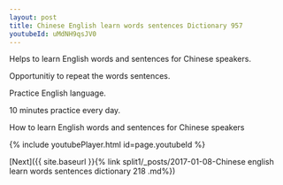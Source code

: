```yaml
---
layout: post
title: Chinese English learn words sentences Dictionary 957 
youtubeId: uMdNH9qsJV0
---
```

 
 
Helps to learn English words and sentences for Chinese speakers.

Opportunitiy to repeat the words sentences. 

Practice English language. 
 
10 minutes practice every day. 
 
How to learn English words and sentences for Chinese speakers 
 
{% include youtubePlayer.html id=page.youtubeId %}
 
 
[Next]({{ site.baseurl }}{% link  split1/_posts/2017-01-08-Chinese english learn words sentences dictionary 218 .md%})
 
